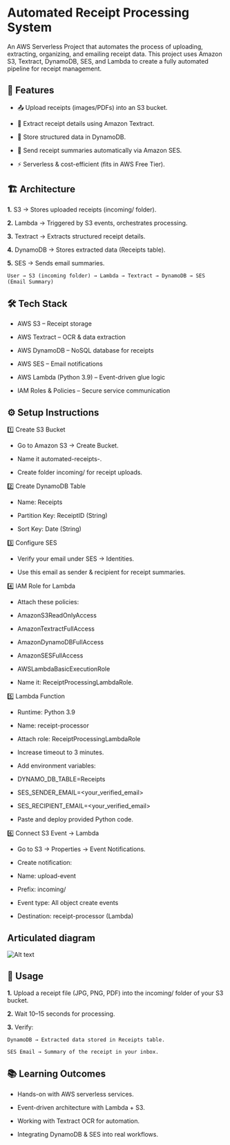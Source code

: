 
# Automated Receipt Processing System

An AWS Serverless Project that automates the process of uploading, extracting, organizing, and emailing receipt data.
This project uses Amazon S3, Textract, DynamoDB, SES, and Lambda to create a fully automated pipeline for receipt management.


## 📌 Features

* 📤 Upload receipts (images/PDFs) into an S3 bucket.

* 🤖 Extract receipt details using Amazon Textract.

* 📂 Store structured data in DynamoDB.

* 📧 Send receipt summaries automatically via Amazon SES.

* ⚡ Serverless & cost-efficient (fits in AWS Free Tier).
## 🏗️ Architecture

**1.** S3 → Stores uploaded receipts (incoming/ folder).

**2.** Lambda → Triggered by S3 events, orchestrates processing.

**3.** Textract → Extracts structured receipt details.

**4.** DynamoDB → Stores extracted data (Receipts table).

**5.** SES → Sends email summaries.

    User → S3 (incoming folder) → Lambda → Textract → DynamoDB → SES (Email Summary) 

## 🛠️ Tech Stack

* AWS S3 – Receipt storage

* AWS Textract – OCR & data extraction

* AWS DynamoDB – NoSQL database for receipts

* AWS SES – Email notifications

* AWS Lambda (Python 3.9) – Event-driven glue logic

* IAM Roles & Policies – Secure service communication
## ⚙️ Setup Instructions

1️⃣ Create S3 Bucket

* Go to Amazon S3 → Create Bucket.

* Name it automated-receipts-<username>.

* Create folder incoming/ for receipt uploads.

2️⃣ Create DynamoDB Table

* Name: Receipts

* Partition Key: ReceiptID (String)

* Sort Key: Date (String)

3️⃣ Configure SES

* Verify your email under SES → Identities.

* Use this email as sender & recipient for receipt summaries.

4️⃣ IAM Role for Lambda

* Attach these policies:

* AmazonS3ReadOnlyAccess

* AmazonTextractFullAccess

* AmazonDynamoDBFullAccess

* AmazonSESFullAccess

* AWSLambdaBasicExecutionRole

* Name it: ReceiptProcessingLambdaRole.

5️⃣ Lambda Function

* Runtime: Python 3.9

* Name: receipt-processor

* Attach role: ReceiptProcessingLambdaRole

* Increase timeout to 3 minutes.

* Add environment variables:

* DYNAMO_DB_TABLE=Receipts

* SES_SENDER_EMAIL=<your_verified_email>

* SES_RECIPIENT_EMAIL=<your_verified_email>

* Paste and deploy provided Python code.

6️⃣ Connect S3 Event → Lambda

* Go to S3 → Properties → Event Notifications.

* Create notification:

* Name: upload-event

* Prefix: incoming/

* Event type: All object create events

* Destination: receipt-processor (Lambda)
## Articulated diagram

![Alt text]()

## 🚀 Usage

**1.** Upload a receipt file (JPG, PNG, PDF) into the incoming/ folder of your S3 bucket.

**2.** Wait 10–15 seconds for processing.

**3.** Verify:

    DynamoDB → Extracted data stored in Receipts table.

    SES Email → Summary of the receipt in your inbox.
## 📚 Learning Outcomes

* Hands-on with AWS serverless services.

* Event-driven architecture with Lambda + S3.

* Working with Textract OCR for automation.

* Integrating DynamoDB & SES into real workflows.
